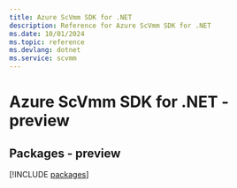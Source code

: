 ```yaml
---
title: Azure ScVmm SDK for .NET
description: Reference for Azure ScVmm SDK for .NET
ms.date: 10/01/2024
ms.topic: reference
ms.devlang: dotnet
ms.service: scvmm
---
```

# Azure ScVmm SDK for .NET - preview
## Packages - preview
[!INCLUDE [packages](scvmm-index.md)]